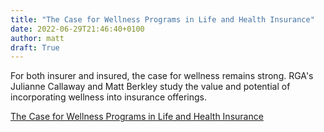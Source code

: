 ```yaml
---
title: "The Case for Wellness Programs in Life and Health Insurance"
date: 2022-06-29T21:46:40+0100
author: matt
draft: True
---
```

For both insurer and insured, the case for wellness remains strong. RGA's Julianne Callaway and Matt Berkley study the value and potential of incorporating wellness into insurance offerings.
 

[ The Case for Wellness Programs in Life and Health Insurance ]( https://www.rgare.com/knowledge-center/media/articles/the-case-for-wellness-programs-in-life-and-health-insurance )
